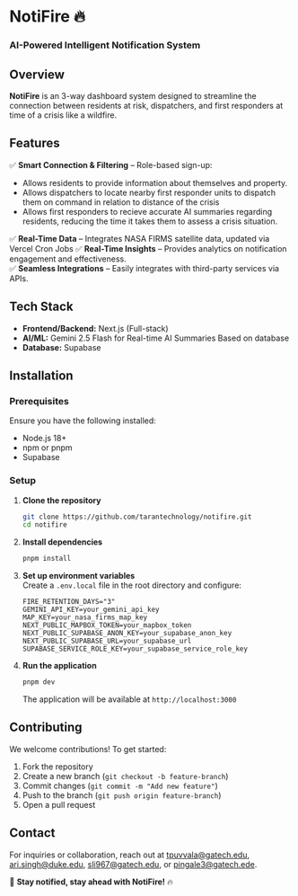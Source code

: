 # NotiFire 🔥

### AI-Powered Intelligent Notification System

## Overview

**NotiFire** is an 3-way dashboard system designed to streamline the connection between residents at risk, dispatchers, and first responders at time of a crisis like a wildfire.

## Features

✅ **Smart Connection & Filtering** – Role-based sign-up:

- Allows residents to provide information about themselves and property.
- Allows dispatchers to locate nearby first responder units to dispatch them on command in relation to distance of the crisis
- Allows first responders to recieve accurate AI summaries regarding residents, reducing the time it takes them to assess a crisis situation.

✅ **Real-Time Data** – Integrates NASA FIRMS satellite data, updated via Vercel Cron Jobs
✅ **Real-Time Insights** – Provides analytics on notification engagement and effectiveness.  
✅ **Seamless Integrations** – Easily integrates with third-party services via APIs.

## Tech Stack

- **Frontend/Backend:** Next.js (Full-stack)
- **AI/ML:** Gemini 2.5 Flash for Real-time AI Summaries Based on database
- **Database:** Supabase

## Installation

### Prerequisites

Ensure you have the following installed:

- Node.js 18+
- npm or pnpm
- Supabase

### Setup

1. **Clone the repository**

   ```sh
   git clone https://github.com/tarantechnology/notifire.git
   cd notifire
   ```

2. **Install dependencies**

   ```sh
   pnpm install
   ```

3. **Set up environment variables**  
   Create a `.env.local` file in the root directory and configure:

   ```
   FIRE_RETENTION_DAYS="3"
   GEMINI_API_KEY=your_gemini_api_key
   MAP_KEY=your_nasa_firms_map_key
   NEXT_PUBLIC_MAPBOX_TOKEN=your_mapbox_token
   NEXT_PUBLIC_SUPABASE_ANON_KEY=your_supabase_anon_key
   NEXT_PUBLIC_SUPABASE_URL=your_supabase_url
   SUPABASE_SERVICE_ROLE_KEY=your_supabase_service_role_key
   ```

4. **Run the application**

   ```sh
   pnpm dev
   ```

   The application will be available at `http://localhost:3000`

## Contributing

We welcome contributions! To get started:

1. Fork the repository
2. Create a new branch (`git checkout -b feature-branch`)
3. Commit changes (`git commit -m "Add new feature"`)
4. Push to the branch (`git push origin feature-branch`)
5. Open a pull request

## Contact

For inquiries or collaboration, reach out at tpuvvala@gatech.edu, ari.singh@duke.edu, sli967@gatech.edu, or pingale3@gatech.ede.

🚀 **Stay notified, stay ahead with NotiFire!** 🔥

